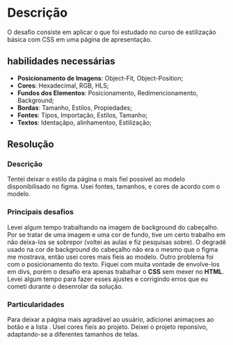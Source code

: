 # Descrição
O desafio consiste em aplicar o que foi estudado no curso de estilização básica com CSS em uma página de apresentação.
## habilidades necessárias
* **Posicionamento de Imagens**: Object-Fit, Object-Position;
* **Cores**: Hexadecimal, RGB, HLS;
* **Fundos dos Elementos**: Posicionamento, Redimencionamento, Background;
* **Bordas**: Tamanho, Estilos, Propiedades;
* **Fontes**: Tipos, Importação, Estilos, Tamanho;
* **Textos**: Identaçãpo, alinhamentoo, Estilização;
## Resolução
### Descrição
Tentei deixar o estilo da página o mais fiel possivel ao modelo disponibilisado no figma. Usei fontes, tamanhos, e cores de acordo com o modelo.
### Principais desafios
Levei algum tempo trabalhando na imagem de background do cabeçalho. Por se tratar de uma imagem e uma cor de fundo, tive um certo trabalho em não deixa-los se sobrepor (voltei as aulas e fiz pesquisas sobre). O degradê usado na cor de background do cabeçalho não era o mesmo que o figma me mostrava, então usei cores mais fieis ao modelo. Outro problema foi com o posicionamento do texto. Fiquei com muita vontade de envolve-los em divs, porém o desafio era apenas trabalhar o **CSS** sem mexer no **HTML**. Levei algum tempo para fazer esses ajustes e corrigindo erros que eu cometi durante o desenrolar da solução.
### Particularidades
Para deixar a página mais agradável ao usuário, adicionei animaçoes ao botão e a lista . Usei cores fieis ao projeto. Deixei o projeto reponsivo, adaptando-se a diferentes tamanhos de telas.